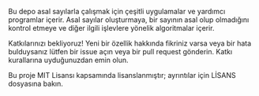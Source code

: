 Bu depo asal sayılarla çalışmak için çeşitli uygulamalar ve yardımcı programlar içerir. 
Asal sayılar oluşturmaya, bir sayının asal olup olmadığını kontrol etmeye ve diğer ilgili işlevlere yönelik algoritmalar içerir.

Katkılarınızı bekliyoruz! Yeni bir özellik hakkında fikriniz varsa veya bir hata bulduysanız lütfen bir issue açın veya bir pull request gönderin. 
Katkı kurallarına uyduğunuzdan emin olun.

Bu proje MIT Lisansı kapsamında lisanslanmıştır; ayrıntılar için LİSANS dosyasına bakın.